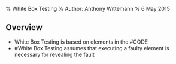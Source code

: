 % White Box Testing
% Author: Anthony Wittemann
% 6 May 2015

## Overview
- White Box Testing is based on elements in the #CODE
- #White Box Testing assumes that executing a faulty element is necessary for revealing the fault
